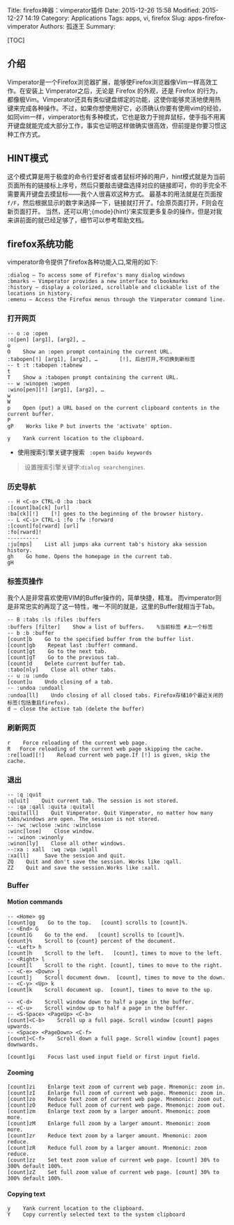 Title: firefox神器：vimperator插件
Date: 2015-12-26 15:58
Modified: 2015-12-27 14:19
Category: Applications
Tags: apps, vi, firefox
Slug: apps-firefox-vimperator
Authors: 孤逐王
Summary:

[TOC]

## 介绍
Vimperator是一个Firefox浏览器扩展，能够使Firefox浏览器像Vim一样高效工作。在安装上 Vimperator之后，无论是 Firefox 的外观，还是 Firefox 的行为，都像极Vim。Vimperator还具有类似键盘绑定的功能，这使你能够灵活地使用热键来完成各种操作。不过，如果你想使用好它，必须确认你要有使用vim的经验，如同vim一样，vimperator也有多种模式，它也是致力于抛弃鼠标，使手指不用离开键盘就能完成大部分工作，事实也证明这样做确实很高效，但前提是你要习惯这种工作方式。

## HINT模式

这个模式算是用于极度的命令行爱好者或者鼠标坏掉的用户，hint模式就是为当前页面所有的链接标上序号，然后只要敲击键盘选择对应的链接即可，你的手完全不需要离开键盘去摸鼠标——我个人很喜欢这种方式。
最基本的用法就是在页面按`f/F`，然后根据显示的数字来选择一下，链接就打开了。f会原页面打开，F则会在新页面打开。
当然，还可以用‘;{mode}{hint}’来实现更多复杂的操作，但是对我来讲前面的就已经足够了，细节可以参考帮助文档。

## firefox系统功能

vimperator命令提供了firefox各种功能入口,常用的如下:

```
:dialog – To access some of Firefox's many dialog windows
:bmarks – Vimperator provides a new interface to bookmarks
:history – display a colorized, scrollable and clickable list of the locations in history.
:emenu – Access the Firefox menus through the Vimperator command line.
```

### 打开网页

```
-- o :o :open
:o[pen] [arg1], [arg2], …
o
O    Show an :open prompt containing the current URL.
:tabopen[!] [arg1], [arg2], …       [!], 后台打开,不切换到新标签
-- t :t :tabopen :tabnew
t
T    Show a :tabopen prompt containing the current URL.
-- w :winopen :wopen
:wino[pen][!] [arg1], [arg2], …
w
W
p    Open (put) a URL based on the current clipboard contents in the current buffer.
P
gP    Works like P but inverts the 'activate' option.

y    Yank current location to the clipboard. 
```

- 使用搜索引擎关键字搜索
` :open baidu keywords`

> 设置搜索引擎关键字:`dialog searchengines`.

###  历史导航

```
-- H <C-o> CTRL-O :ba :back
:[count]ba[ck] [url]
:ba[ck][!]    [!] goes to the beginning of the browser history.
-- L <C-i> CTRL-i :fo :fw :forward
:[count]fo[rward] [url]
:fo[rward]!
----------
:ju[mps]    List all jumps aka current tab's history aka session history.
gh    Go home. Opens the homepage in the current tab.
gH
```

### 标签页操作

我个人是非常喜欢使用VIM的Buffer操作的，简单快捷，精准。
而vimperator则是非常忠实的再现了这一特性，唯一不同的就是，这里的Buffer就相当于Tab。

```
-- B :tabs :ls :files :buffers
:buffers [filter]    Show a list of buffers.    %当前标签 #上一个标签
-- b :b :buffer    
[count]b    Go to the specified buffer from the buffer list.
[count]gb    Repeat last :buffer! command.
[count]gt    Go to the next tab.
[count]gT    Go to the previous tab.
[count]d    Delete current buffer tab.
:tabo[nly]    Close all other tabs.
-- u :u :undo
[count]u    Undo closing of a tab.
-- :undoa :undoall
:undoa[ll]    Undo closing of all closed tabs. Firefox存储10个最近关闭的标签(包括重启firefox).
d – close the active tab (delete the buffer)
```

### 刷新网页

```
r    Force reloading of the current web page.
R   Force reloading of the current web page skipping the cache.
:re[load][!]    Reload current web page.If [!] is given, skip the cache.
```

### 退出

```
-- :q :quit
:q[uit]    Quit current tab. The session is not stored.
-- :qa :qall :quita :quitall
:quita[ll]    Quit Vimperator. Quit Vimperator, no matter how many tabs/windows are open. The session is not stored.
-- :wc :wclose :winc :winclose
:winc[lose]    Close window.
-- :winon :winonly
:winon[ly]    Close all other windows.
--:xa : xall  :wq :wqa :wqall
:xa[ll]     Save the session and quit. 
ZQ    Quit and don't save the session. Works like :qall.
ZZ    Quit and save the session.Works like :xall.
```

### Buffer

#### Motion commands
```
-- <Home> gg
[count]gg    Go to the top.   [count] scrolls to [count]%.
-- <End> G
[count]G    Go to the end.   [count] scrolls to [count]%. 
{count}%    Scroll to {count} percent of the document.
-- <Left> h
[count]h    Scroll to the left.   [count], times to move to the left.
-- <Right> l
[count]l    Scroll to the right. [count], times to move to the right.
-- <C-e> <Down> j
[count]j    Scroll document down.  [count], times to move to the down.
-- <C-y> <Up> k
[count]k    Scroll document up.  [count], times to move to the up.

-- <C-d>    Scroll window down to half a page in the buffer. 
-- <C-u>    Scroll window up to half a page in the buffer. 
-- <S-Space> <PageUp> <C-b>
[count]<C-b>    Scroll up a full page. Scroll window [count] pages upwards.
-- <Space> <PageDown> <C-f>
[count]<C-f>    Scroll down a full page. Scroll window [count] pages downwards.

[count]gi    Focus last used input field or first input field. 
```

#### Zooming

```
[count]zi    Enlarge text zoom of current web page. Mnemonic: zoom in.
[count]zI    Enlarge full zoom of current web page. Mnemonic: zoom in.
[count]zo    Reduce text zoom of current web page. Mnemonic: zoom out.
[count]zO    Reduce full zoom of current web page. Mnemonic: zoom out.
[count]zm    Enlarge text zoom by a larger amount. Mnemonic: zoom more.
[count]zM    Enlarge full zoom by a larger amount. Mnemonic: zoom more.
[count]zr    Reduce text zoom by a larger amount. Mnemonic: zoom reduce.
[count]zR    Reduce full zoom by a larger amount. Mnemonic: zoom reduce.
[count]zz    Set text zoom value of current web page. [count] 30% to 300% default 100%.
[count]zZ    Set full zoom value of current web page. [count] 30% to 300% default 100%.
```

#### Copying text

```
y    Yank current location to the clipboard. 
Y    Copy currently selected text to the system clipboard
```